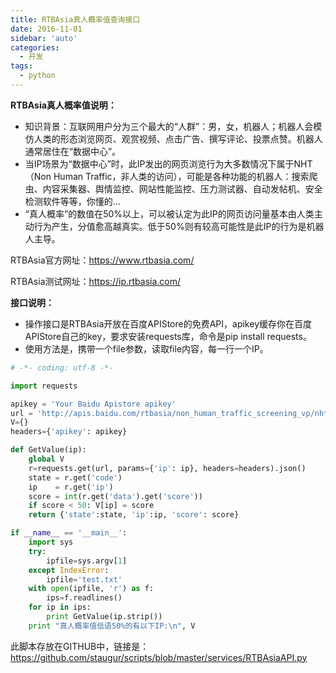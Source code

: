 ```yaml
---
title: RTBAsia真人概率值查询接口
date: 2016-11-01
sidebar: 'auto'
categories:
  - 开发
tags:
  - python
---
```


**RTBAsia真人概率值说明：**

* 知识背景：互联网用户分为三个最大的“人群”：男，女，机器人；机器人会模仿人类的形态浏览网页、观赏视频、点击广告、撰写评论、投票点赞。机器人通常居住在“数据中心”。
* 当IP场景为“数据中心”时，此IP发出的网页浏览行为大多数情况下属于NHT（Non Human Traffic，非人类的访问），可能是各种功能的机器人：搜索爬虫、内容采集器、舆情监控、网站性能监控、压力测试器、自动发帖机、安全检测软件等等，你懂的...
* “真人概率”的数值在50\%以上，可以被认定为此IP的网页访问量基本由人类主动行为产生，分值愈高越真实。低于50\%则有较高可能性是此IP的行为是机器人主导。  

RTBAsia官方网址：<https://www.rtbasia.com/>

RTBAsia测试网址：<https://ip.rtbasia.com/>

**接口说明：**

* 操作接口是RTBAsia开放在百度APIStore的免费API，apikey缓存你在百度APIStore自己的key，要求安装requests库，命令是pip install requests。  
* 使用方法是，携带一个file参数，读取file内容，每一行一个IP。

```python
# -*- coding: utf-8 -*-

import requests

apikey = 'Your Baidu Apistore apikey'
url = 'http://apis.baidu.com/rtbasia/non_human_traffic_screening_vp/nht_query'
V={}
headers={'apikey': apikey}

def GetValue(ip):
    global V
    r=requests.get(url, params={'ip': ip}, headers=headers).json()
    state = r.get('code')
    ip    = r.get('ip')
    score = int(r.get('data').get('score'))
    if score < 50: V[ip] = score
    return {'state':state, 'ip':ip, 'score': score}

if __name__ == '__main__':
    import sys
    try:
        ipfile=sys.argv[1]
    except IndexError:
        ipfile='test.txt'
    with open(ipfile, 'r') as f:
        ips=f.readlines()
    for ip in ips:
        print GetValue(ip.strip())
    print "真人概率值低语50%的有以下IP:\n", V
```

此脚本存放在GITHUB中，链接是：<https://github.com/staugur/scripts/blob/master/services/RTBAsiaAPI.py>